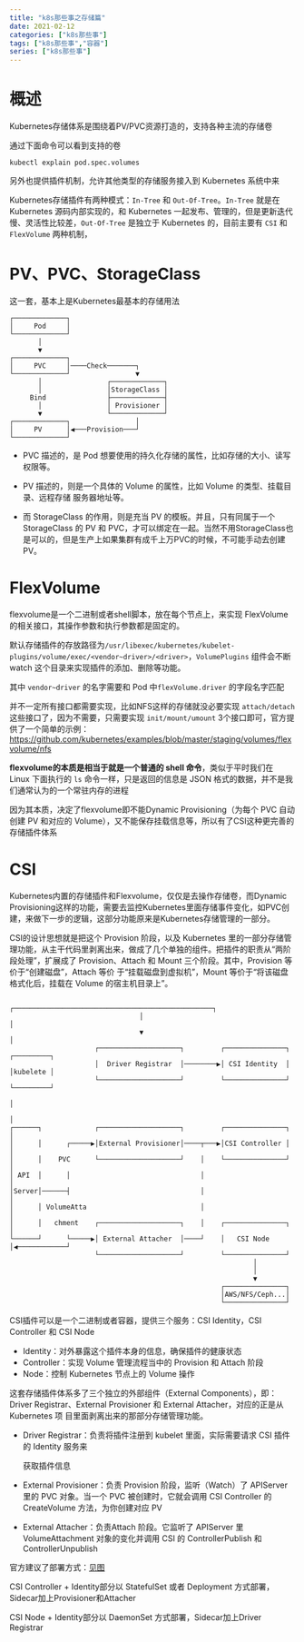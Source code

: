 ```yaml
---
title: "k8s那些事之存储篇"
date: 2021-02-12
categories: ["k8s那些事"]
tags: ["k8s那些事","容器"]
series: ["k8s那些事"]
---
```


# 概述

Kubernetes存储体系是围绕着PV/PVC资源打造的，支持各种主流的存储卷

通过下面命令可以看到支持的卷

```
kubectl explain pod.spec.volumes
```

另外也提供插件机制，允许其他类型的存储服务接入到 Kubernetes 系统中来

Kubernetes存储插件有两种模式：`In-Tree` 和 `Out-Of-Tree`。`In-Tree` 就是在 Kubernetes 源码内部实现的，和 Kubernetes 一起发布、管理的，但是更新迭代慢、灵活性比较差，`Out-Of-Tree` 是独立于 Kubernetes 的，目前主要有 `CSI` 和 `FlexVolume` 两种机制，

# PV、PVC、StorageClass

这一套，基本上是Kubernetes最基本的存储用法

```
┌─────────────┐                        
│     Pod     │                        
└─────────────┘                        
       │                               
       ▼                               
┌─────────────┐                        
│     PVC     │────Check───────┐       
└─────────────┘                ▼       
       │                ┌─────────────┐
       │                │StorageClass │
     Bind               ├─────────────┤
       │                │ Provisioner │
       ▼                └─────────────┘
┌─────────────┐                │       
│     PV      │◀───Provision───┘       
└─────────────┘                        
```

- PVC 描述的，是 Pod 想要使用的持久化存储的属性，比如存储的大小、读写权限等。

- PV 描述的，则是一个具体的 Volume 的属性，比如 Volume 的类型、挂载目录、远程存储 服务器地址等。

- 而 StorageClass 的作用，则是充当 PV 的模板。并且，只有同属于一个 StorageClass 的 PV 和 PVC，才可以绑定在一起。当然不用StorageClass也是可以的，但是生产上如果集群有成千上万PVC的时候，不可能手动去创建PV。

# FlexVolume

flexvolume是一个二进制或者shell脚本，放在每个节点上，来实现 FlexVolume 的相关接口，其操作参数和执行参数都是固定的。

默认存储插件的存放路径为`/usr/libexec/kubernetes/kubelet-plugins/volume/exec/<vendor~driver>/<driver>`，`VolumePlugins` 组件会不断 watch 这个目录来实现插件的添加、删除等功能。

其中 `vendor~driver` 的名字需要和 Pod 中`flexVolume.driver` 的字段名字匹配

并不一定所有接口都需要实现，比如NFS这样的存储就没必要实现 `attach/detach` 这些接口了，因为不需要，只需要实现 `init/mount/umount` 3个接口即可，官方提供了一个简单的示例：https://github.com/kubernetes/examples/blob/master/staging/volumes/flexvolume/nfs

**flexvolume的本质是相当于就是一个普通的 shell 命令**，类似于平时我们在 Linux 下面执行的 `ls` 命令一样，只是返回的信息是 JSON 格式的数据，并不是我们通常认为的一个常驻内存的进程

因为其本质，决定了flexvolume即不能Dynamic Provisioning（为每个 PVC 自动创建 PV 和对应的 Volume），又不能保存挂载信息等，所以有了CSI这种更完善的存储插件体系

# CSI

Kubernetes内置的存储插件和Flexvolume，仅仅是去操作存储卷，而Dynamic Provisioning这样的功能，需要去监控Kubernetes里面存储事件变化，如PVC创建，来做下一步的逻辑，这部分功能原来是Kubernetes存储管理的一部分。

CSI的设计思想就是把这个 Provision 阶段，以及 Kubernetes 里的一部分存储管理功能，从主干代码里剥离出来，做成了几个单独的组件。把插件的职责从“两阶段处理”，扩展成了 Provision、Attach 和 Mount 三个阶段。其中，Provision 等价于“创建磁盘”，Attach 等价 于“挂载磁盘到虚拟机”，Mount 等价于“将该磁盘格式化后，挂载在 Volume 的宿主机目录上”。

```
                                ┌─────────────────────────────────────────────────┐     
                                │                                                 │     
                                ▼                                                 │     
                     ┌────────────────────┐         ┌───────────────┐        ┌─────────┐
                     │  Driver Registrar  │────────▶│ CSI Identity  │        │kubelete │
                     └────────────────────┘         └───────────────┘        └─────────┘
                                                                                  │     
                                                                                  │     
┌──────┐             ┌────────────────────┐         ┌───────────────┐             │     
│      │      ┌─────▶│External Provisioner│────┬───▶│CSI Controller │             │     
│      │    PVC      └────────────────────┘    │    └───────────────┘             │     
│ API  │      │                                │                                  │     
│Server│──────┤                                │                                  │     
│      │ VolumeAtta                            │                                  │     
│      │   chment    ┌────────────────────┐    │    ┌───────────────┐             │     
└──────┘      └─────▶│ External Attacher  │────┘    │   CSI Node    │◀────────────┘     
                     └────────────────────┘         └───────────────┘                   
                                                            │                           
                                                            │                           
                                                            ▼                           
                                                    ┌───────────────┐                   
                                                    │AWS/NFS/Ceph...│                   
                                                    └───────────────┘                   
```

CSI插件可以是一个二进制或者容器，提供三个服务：CSI Identity，CSI Controller 和 CSI Node

- Identity：对外暴露这个插件本身的信息，确保插件的健康状态
- Controller：实现 Volume 管理流程当中的 Provision 和 Attach 阶段
- Node：控制 Kubernetes 节点上的 Volume 操作

这套存储插件体系多了三个独立的外部组件（External Components），即： Driver Registrar、External Provisioner 和 External Attacher，对应的正是从 Kubernetes 项 目里面剥离出来的那部分存储管理功能。

- Driver Registrar：负责将插件注册到 kubelet 里面，实际需要请求 CSI 插件的 Identity 服务来

  获取插件信息

- External Provisioner：负责 Provision 阶段，监听（Watch）了 APIServer 里的 PVC 对象。当一个 PVC 被创建时，它就会调用 CSI Controller 的 CreateVolume 方法，为你创建对应 PV

- External Attacher：负责Attach 阶段。它监听了 APIServer 里 VolumeAttachment 对象的变化并调用 CSI 的 ControllerPublish 和 ControllerUnpublish

官方建议了部署方式：[见图](https://github.com/kubernetes/community/blob/master/contributors/design-proposals/storage/container-storage-interface.md)

CSI Controller + Identity部分以 StatefulSet 或者 Deployment 方式部署，Sidecar加上Provisioner和Attacher

CSI Node + Identity部分以 DaemonSet 方式部署，Sidecar加上Driver Registrar